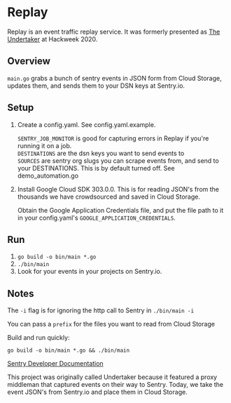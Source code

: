 # Replay
Replay is an event traffic replay service. It was formerly presented as [The Undertaker](https://www.youtube.com/watch?v=4QEYJXjC4Jk) at Hackweek 2020.

## Overview  
`main.go` grabs a bunch of sentry events in JSON form from Cloud Storage, updates them, and sends them to your DSN keys at Sentry.io.

## Setup

1. Create a config.yaml. See config.yaml.example.

    `SENTRY_JOB_MONITOR` is good for capturing errors in Replay if you're running it on a job.  
    `DESTINATIONS` are the dsn keys you want to send events to  
    `SOURCES` are sentry org slugs you can scrape events from, and send to your DESTINATIONS. This is by default turned off. See demo_automation.go

2. 
    Install Google Cloud SDK 303.0.0. This is for reading JSON's from the thousands we have crowdsourced and saved in Cloud Storage.

    Obtain the Google Application Credentials file, and put the file path to it in your config.yaml's `GOOGLE_APPLICATION_CREDENTIALS`.

## Run
1. `go build -o bin/main *.go`
2. `./bin/main`
2. Look for your events in your projects on Sentry.io.

## Notes
The `-i` flag is for ignoring the http call to Sentry in `./bin/main -i`

You can pass a `prefix` for the files you want to read from Cloud Storage

Build and run quickly:
```
go build -o bin/main *.go && ./bin/main
```

[Sentry Developer Documentation](https://develop.sentry.dev/sdk/store)

This project was originally called Undertaker because it featured a proxy middleman that captured events on their way to Sentry. Today, we take the event JSON's from Sentry.io and place them in Cloud Storage.